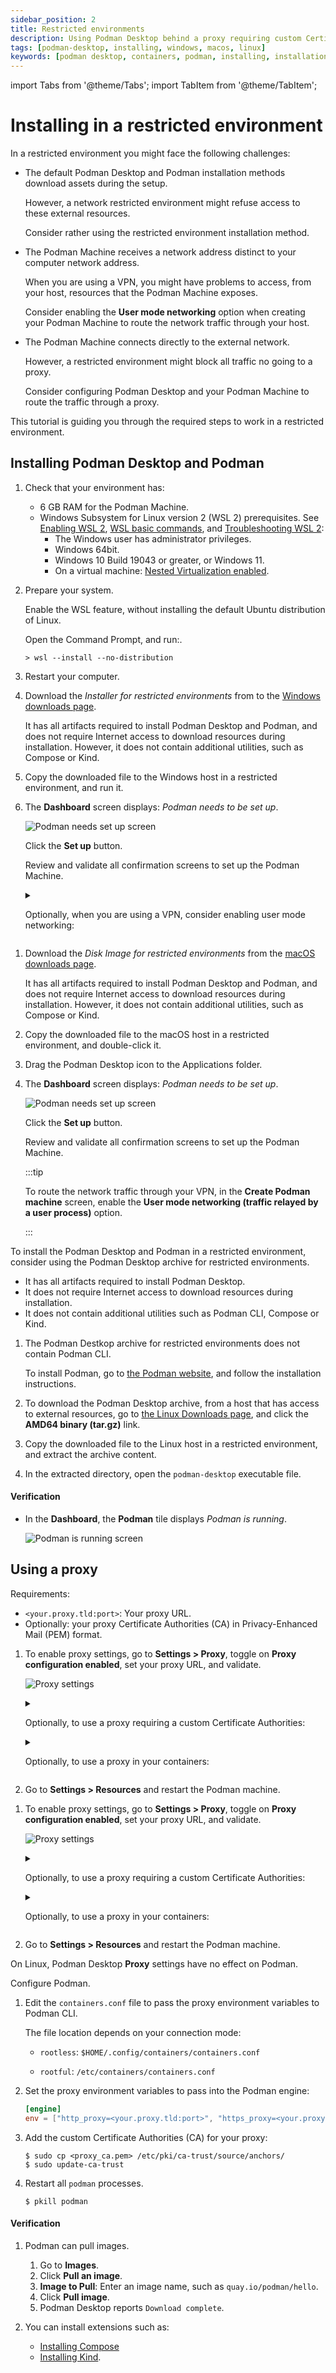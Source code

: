 ```yaml
---
sidebar_position: 2
title: Restricted environments
description: Using Podman Desktop behind a proxy requiring custom Certificate Authorities (CA).
tags: [podman-desktop, installing, windows, macos, linux]
keywords: [podman desktop, containers, podman, installing, installation, windows, macos, linux]
---
```


import Tabs from '@theme/Tabs';
import TabItem from '@theme/TabItem';

# Installing in a restricted environment

In a restricted environment you might face the following challenges:

- The default Podman Desktop and Podman installation methods download assets during the setup.

  However, a network restricted environment might refuse access to these external resources.

  Consider rather using the restricted environment installation method.

- The Podman Machine receives a network address distinct to your computer network address.

  When you are using a VPN, you might have problems to access, from your host, resources that the Podman Machine exposes.

  Consider enabling the **User mode networking** option when creating your Podman Machine to route the network traffic through your host.

- The Podman Machine connects directly to the external network.

  However, a restricted environment might block all traffic no going to a proxy.

  Consider configuring Podman Desktop and your Podman Machine to route the traffic through a proxy.

This tutorial is guiding you through the required steps to work in a restricted environment.

## Installing Podman Desktop and Podman

<Tabs groupId="operating-systems">
<TabItem value="win" label="Windows">

1. Check that your environment has:

   - 6 GB RAM for the Podman Machine.
   - Windows Subsystem for Linux version 2 (WSL 2) prerequisites. See [Enabling WSL 2](https://docs.microsoft.com/en-us/windows/wsl/install), [WSL basic commands](https://learn.microsoft.com/en-us/windows/wsl/basic-commands), and [Troubleshooting WSL 2](https://learn.microsoft.com/en-us/windows/wsl/troubleshooting#error-0x80370102-the-virtual-machine-could-not-be-started-because-a-required-feature-is-not-installed):
     - The Windows user has administrator privileges.
     - Windows 64bit.
     - Windows 10 Build 19043 or greater, or Windows 11.
     - On a virtual machine: [Nested Virtualization enabled](https://learn.microsoft.com/en-us/virtualization/hyper-v-on-windows/user-guide/nested-virtualization#configure-nested-virtualization).

1. Prepare your system.

   Enable the WSL feature, without installing the default Ubuntu distribution of Linux.

   Open the Command Prompt, and run:.

   ```shell-session
   > wsl --install --no-distribution
   ```

1. Restart your computer.

1. Download the _Installer for restricted environments_ from to the [Windows downloads page](/downloads/windows).

   It has all artifacts required to install Podman Desktop and Podman, and does not require Internet access to download resources during installation.
   However, it does not contain additional utilities, such as Compose or Kind.

1. Copy the downloaded file to the Windows host in a restricted environment, and run it.

1. The **Dashboard** screen displays: _<Icon icon="fa-solid fa-info" size="lg" /> Podman needs to be set up_.

   ![Podman needs set up screen](img/dashboard-podman-needs-set-up.png)

   Click the **Set up** button.

   Review and validate all confirmation screens to set up the Podman Machine.

   <details>
   <summary>

   Optionally, when you are using a VPN, consider enabling user mode networking:

   </summary>
   <div>

   - When you are using a VPN, you might have problems to access, from your host, resources that the Podman Machine exposes.

     To enable access from your host to resources on your Podman Machine, in the **Create Podman machine** screen, enable the **User mode networking (traffic relayed by a user process)** option.

   </div>
   </details>

</TabItem>
<TabItem value="mac" label="macOS">

1. Download the _Disk Image for restricted environments_ from the [macOS downloads page](/downloads/macos).

   It has all artifacts required to install Podman Desktop and Podman, and does not require Internet access to download resources during installation.
   However, it does not contain additional utilities, such as Compose or Kind.

1. Copy the downloaded file to the macOS host in a restricted environment, and double-click it.

1. Drag the Podman Desktop icon to the Applications folder.

1. The **Dashboard** screen displays: _<Icon icon="fa-solid fa-info" size="lg" /> Podman needs to be set up_.

   ![Podman needs set up screen](img/dashboard-podman-needs-set-up.png)

   Click the **Set up** button.

   Review and validate all confirmation screens to set up the Podman Machine.

   :::tip

   To route the network traffic through your VPN, in the **Create Podman machine** screen, enable the **User mode networking (traffic relayed by a user process)** option.

   :::

</TabItem>
<TabItem value="linux" label="Linux">

To install the Podman Desktop and Podman in a restricted environment, consider using the Podman Desktop archive for restricted environments.

- It has all artifacts required to install Podman Desktop.
- It does not require Internet access to download resources during installation.
- It does not contain additional utilities such as Podman CLI, Compose or Kind.

1. The Podman Destkop archive for restricted environments does not contain Podman CLI.

   To install Podman, go to [the Podman website](https://podman.io/), and follow the installation instructions.

1. To download the Podman Desktop archive, from a host that has access to external resources, go to [the Linux Downloads page](https://podman-desktop.io/downloads/linux), and click the **AMD64 binary (tar.gz)** link.

1. Copy the downloaded file to the Linux host in a restricted environment, and extract the archive content.

1. In the extracted directory, open the `podman-desktop` executable file.

</TabItem>
</Tabs>

#### Verification

- In the **Dashboard**, the **Podman** tile displays _Podman is running_.

  ![Podman is running screen](img/dashboard-podman-is-running.png)

## Using a proxy

Requirements:

- `<your.proxy.tld:port>`: Your proxy URL.
- Optionally: your proxy Certificate Authorities (CA) in Privacy-Enhanced Mail (PEM) format.

<Tabs groupId="operating-systems">
<TabItem value="win" label="Windows">

1. To enable proxy settings, go to **Settings > Proxy**, toggle on **Proxy configuration enabled**, set your proxy URL, and validate.

   ![Proxy settings](img/proxy-settings.png)

   <details>
   <summary>

   Optionally, to use a proxy requiring a custom Certificate Authorities:

   </summary>
   <div>

   1. Store your proxy Certificate Authorities (CA), in Privacy-Enhanced Mail (PEM) format, in the `proxy_ca.pem` file.

   2. Copy the certificate to the Podman machine:

      ```shell-session
      $ cat proxy_ca.pem | podman machine ssh podman-machine-default "cat > proxy_ca.pem"
      ```

   3. Open a shell prompt on the Podman machine:

      ```shell-session
      $ podman machine ssh
      ```

   4. Add the custom Certificate Authorities (CA) for your proxy:

      ```shell-session
      $ sudo cp <proxy_ca.pem> /etc/pki/ca-trust/source/anchors/
      $ sudo update-ca-trust
      ```

   </div>
   </details>

   <details>
   <summary>

   Optionally, to use a proxy in your containers:

   </summary>
   <div>

   1. Open a shell prompt on the Podman machine:

      ```shell-session
      $ podman machine ssh
      ```

   2. Edit the `containers.conf` file to pass the proxy environment variables to Podman CLI.

      The file location depends on your connection mode:

      - `rootless`: `$HOME/.config/containers/containers.conf`

      - `rootful`: `/etc/containers/containers.conf`

   3. Set the proxy environment variables to pass into the containers:

      ```toml
      [containers]
      http_proxy = true
      env = ["http_proxy=<your.proxy.tld:port>", "https_proxy=<your.proxy.tld:port>"]
      ```

   </div>
   </details>

2. Go to **Settings > Resources** and restart the Podman machine.

</TabItem>
<TabItem value="mac" label="macOS">

1. To enable proxy settings, go to **Settings > Proxy**, toggle on **Proxy configuration enabled**, set your proxy URL, and validate.

   ![Proxy settings](img/proxy-settings.png)

   <details>
   <summary>

   Optionally, to use a proxy requiring a custom Certificate Authorities:

   </summary>
   <div>

   1. Store your proxy Certificate Authorities (CA) in Privacy-Enhanced Mail (PEM) format, in your home directory, in the `proxy_ca.pem` file.

   2. Copy the certificate to the Podman machine:

      ```shell-session
      $ cat proxy_ca.pem | podman machine ssh podman-machine-default "cat > proxy_ca.pem"
      ```

   3. Open a shell prompt on the Podman machine:

      ```shell-session
      $ podman machine ssh
      ```

   4. Add the custom Certificate Authorities (CA) for your proxy:

      ```shell-session
      $ sudo cp <proxy_ca.pem> /etc/pki/ca-trust/source/anchors/
      $ sudo update-ca-trust
      ```

   </div>
   </details>

   <details>
   <summary>

   Optionally, to use a proxy in your containers:

   </summary>
   <div>

   1. Open a shell prompt on the Podman machine:

      ```shell-session
      $ podman machine ssh
      ```

   2. Edit the `containers.conf` file to pass the proxy environment variables to Podman CLI.

      The file location depends on your connection mode:

      - `rootless`: `$HOME/.config/containers/containers.conf`

      - `rootful`: `/etc/containers/containers.conf`

   3. Set the proxy environment variables to pass into the containers:

      ```toml
      [containers]
      http_proxy = true
      env = ["http_proxy=<your.proxy.tld:port>", "https_proxy=<your.proxy.tld:port>"]
      ```

   </div>
   </details>

2. Go to **Settings > Resources** and restart the Podman machine.

</TabItem>
<TabItem value="linux" label="Linux">

On Linux, Podman Desktop **Proxy** settings have no effect on Podman.

Configure Podman.

1. Edit the `containers.conf` file to pass the proxy environment variables to Podman CLI.

   The file location depends on your connection mode:

   - `rootless`: `$HOME/.config/containers/containers.conf`

   - `rootful`: `/etc/containers/containers.conf`

1. Set the proxy environment variables to pass into the Podman engine:

   ```toml
   [engine]
   env = ["http_proxy=<your.proxy.tld:port>", "https_proxy=<your.proxy.tld:port>"]
   ```

1. Add the custom Certificate Authorities (CA) for your proxy:

   ```shell-session
   $ sudo cp <proxy_ca.pem> /etc/pki/ca-trust/source/anchors/
   $ sudo update-ca-trust
   ```

1. Restart all `podman` processes.

   ```shell-session
   $ pkill podman
   ```

</TabItem>
</Tabs>

#### Verification

1. Podman can pull images.

   1. Go to **Images**.
   1. Click **Pull an image**.
   1. **Image to Pull**: Enter an image name, such as `quay.io/podman/hello`.
   1. Click **Pull image**.
   1. Podman Desktop reports `Download complete`.

1. You can install extensions such as:

   - [Installing Compose](/docs/compose/compose-spec)
   - [Installing Kind](/docs/kind/installing).
